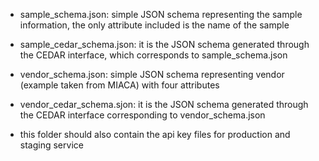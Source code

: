 - sample_schema.json: simple JSON schema representing the sample information, the only attribute included is the name of the sample
- sample_cedar_schema.json: it is the JSON schema generated through the CEDAR interface, which corresponds to sample_schema.json
- vendor_schema.json: simple JSON schema representing vendor (example taken from MIACA) with four attributes
- vendor_cedar_schema.sjon: it is the JSON schema generated through the CEDAR interface corresponding to vendor_schema.json

- this folder should also contain the api key files for production and staging service